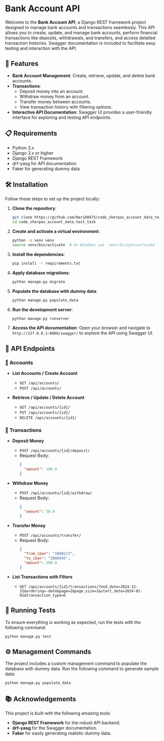 # Bank Account API

Welcome to the **Bank Account API**, a Django REST framework project designed to manage bank accounts and transactions seamlessly. This API allows you to create, update, and manage bank accounts, perform financial transactions like deposits, withdrawals, and transfers, and access detailed transaction histories. Swagger documentation is included to facilitate easy testing and interaction with the API.

## 🚀 Features

- **Bank Account Management**: Create, retrieve, update, and delete bank accounts.
- **Transactions**:
  - Deposit money into an account.
  - Withdraw money from an account.
  - Transfer money between accounts.
  - View transaction history with filtering options.
- **Interactive API Documentation**: Swagger UI provides a user-friendly interface for exploring and testing API endpoints.

## 📋 Requirements

- Python 3.x
- Django 3.x or higher
- Django REST Framework
- drf-yasg for API documentation
- Faker for generating dummy data

## 🛠️ Installation

Follow these steps to set up the project locally:

1. **Clone the repository**:
   ```bash
   git clone https://github.com/Harib0475/code_sherpas_account_data_test_task.git
   cd code_sherpas_account_data_test_task
   ```

2. **Create and activate a virtual environment**:
   ```bash
   python -m venv venv
   source venv/bin/activate  # On Windows use `venv\Scripts\activate`
   ```

3. **Install the dependencies**:
   ```bash
   pip install -r requirements.txt
   ```

4. **Apply database migrations**:
   ```bash
   python manage.py migrate
   ```

5. **Populate the database with dummy data**:
   ```bash
   python manage.py populate_data
   ```

6. **Run the development server**:
   ```bash
   python manage.py runserver
   ```

7. **Access the API documentation**:
   Open your browser and navigate to `http://127.0.0.1:8000/swagger/` to explore the API using Swagger UI.

## 🔗 API Endpoints

### 🏦 Accounts

- **List Accounts / Create Account**
  - `GET /api/accounts/`
  - `POST /api/accounts/`

- **Retrieve / Update / Delete Account**
  - `GET /api/accounts/{id}/`
  - `PUT /api/accounts/{id}/`
  - `DELETE /api/accounts/{id}/`

### 💸 Transactions

- **Deposit Money**
  - `POST /api/accounts/{id}/deposit/`
  - Request Body:
    ```json
    {
      "amount": 100.0
    }
    ```

- **Withdraw Money**
  - `POST /api/accounts/{id}/withdraw/`
  - Request Body:
    ```json
    {
      "amount": 50.0
    }
    ```

- **Transfer Money**
  - `POST /api/accounts/transfer/`
  - Request Body:
    ```json
    {
      "from_iban": "IBAN123",
      "to_iban": "IBAN456",
      "amount": 200.0
    }
    ```

- **List Transactions with Filters**
  - `GET /api/accounts/{id}/transactions/?end_date=2024-12-31&ordering=-date&page=2&page_size=1&start_date=2024-01-01&transaction_type=D`

## 🧪 Running Tests

To ensure everything is working as expected, run the tests with the following command:
```bash
python manage.py test
```

## ⚙️ Management Commands

The project includes a custom management command to populate the database with dummy data. Run the following command to generate sample data:
```bash
python manage.py populate_data
```

## 📚 Acknowledgements

This project is built with the following amazing tools:
- **Django REST Framework** for the robust API backend.
- **drf-yasg** for the Swagger documentation.
- **Faker** for easily generating realistic dummy data.
